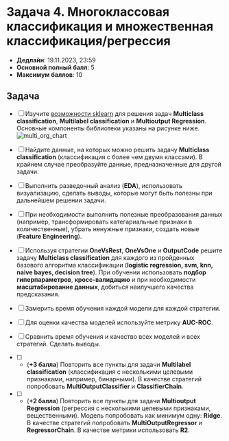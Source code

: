 # Задача 4. Многоклассовая классификация и множественная классификация/регрессия

* **Дедлайн**: 19.11.2023, 23:59
* **Основной полный балл**: 5
* **Максимум баллов**: 10

## Задача

- [ ] Изучите [возможности sklearn](https://scikit-learn.org/stable/modules/multiclass.html#multiclass-classification) для решения задач **Multiclass classification**, **Multilabel classification** и **Multioutput Regression**. Основные компоненты библиотеки указаны на рисунке ниже.
![multi_org_chart](https://scikit-learn.org/stable/_images/multi_org_chart.png)

- [ ] Найдите данные, на которых можно решить задачу **Multiclass classification** (классификация с более чем двумя классами). В крайнем случае преобразуйте данные, предназначенные для другой задачи.
- [ ] Выполнить разведочный анализ (**EDA**), использовать визуализацию, сделать выводы, которые могут быть полезны при дальнейшем решении задачи.
- [ ] При необходимости выполнить полезные преобразования данных (например, трансформировать категариальные признаки в количественные), убрать ненужные признаки, создать новые (**Feature Engineering**).
- [ ] Используя стратегии **OneVsRest**, **OneVsOne** и **OutputCode** решите задачу **Multiclass classification** для каждого из пройденных базового алгоритма классификации (**logistic regression, svm, knn, naive bayes, decision tree**). При обучении использовать **подбор гиперпараметров**, **кросс-валидацию** и при необходимости **масштабирование данных**, добиться наилучшего качества предсказания.
- [ ] Замерить время обучения каждой модели для каждой стратегии.
- [ ] Для оценки качества моделей используйте метрику **AUC-ROC**.
- [ ] Сравнить время обучения и качество всех моделей и всех стратегий. Сделать выводы.
- [ ] * (**+3 балла**) Повторить все пункты для задачи **Multilabel classification** (классификация с несколькими целевыми признаками, например, бинарными). В качестве стратегий попробовать **MultiOutputClassifier** и **ClassifierChain**.
- [ ] * (**+2 балла**) Повторить все пункты для задачи **Multioutput Regression** (регрессия с несколькими целевыми признаками, вещественными). Модель попробовать как минимум одну: **Ridge**. В качестве стратегий попробовать **MultiOutputRegressor** и **RegressorChain**. В качестве метрики использовать **R2**.
